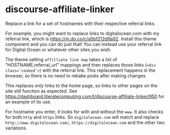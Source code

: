 # discourse-affiliate-linker

Replace a link for a set of hostnames with their respective referral links.

For example, you might want to replace links to digitalocean.com with my referral link, which is https://m.do.co/c/a5bf212d9a92. Install this theme component and you can do just that! You can instead
use your referral link for Digital Ocean or whatever other sites you wish.

The theme setting `affilliate link map` takes a list of "HOSTNAME,referral_url" mappings and
then replaces those links (`<div class='cooked'>`) with the referral link. This replacement happens
in the browser, so there is no need to rebake posts after making changes.

This replaces _only_ links to the home page, so links to other pages on the site still function
as expected. See https://dashboard.literatecomputing.com/t/discourse-affiliate-linker/950 for an example of its use.

For hostname you enter, it looks for with and without the `www`. It also checks for both `http` and `https` links. So `digitalocean.com` will match and replace `http://www.digitalocean.com/`, `https://digitalocean.com` and the other two variations.

